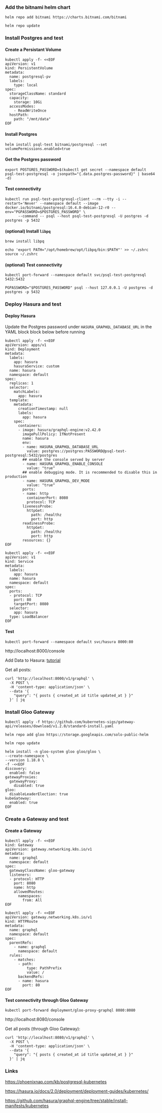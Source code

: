 ### Add the bitnami helm chart

`helm repo add bitnami https://charts.bitnami.com/bitnami`

`helm repo update`

### Install Postgres and test

#### Create a Persistant Volume

```
kubectl apply -f- <<EOF
apiVersion: v1
kind: PersistentVolume
metadata:
  name: postgresql-pv
  labels:
    type: local
spec:
  storageClassName: standard
  capacity:
    storage: 10Gi
  accessModes:
    - ReadWriteOnce
  hostPath:
    path: "/mnt/data"
EOF
```

#### Install Postgres

`helm install psql-test bitnami/postgresql --set volumePermissions.enabled=true`

#### Get the Postgres password

`export POSTGRES_PASSWORD=$(kubectl get secret --namespace default psql-test-postgresql -o jsonpath="{.data.postgres-password}" | base64 -d)`

#### Test connectivity

```
kubectl run psql-test-postgresql-client --rm --tty -i --restart='Never' --namespace default --image docker.io/bitnami/postgresql:16.4.0-debian-12-r0 --env="PGPASSWORD=$POSTGRES_PASSWORD" \
      --command -- psql --host psql-test-postgresql -U postgres -d postgres -p 5432
```

#### (optional) Install `libpq`

`brew install libpq`

```
echo 'export PATH="/opt/homebrew/opt/libpq/bin:$PATH"' >> ~/.zshrc
source ~/.zshrc
```

#### (optional) Test connectivity

`kubectl port-forward --namespace default svc/psql-test-postgresql 5432:5432`

`PGPASSWORD="$POSTGRES_PASSWORD" psql --host 127.0.0.1 -U postgres -d postgres -p 5432`

### Deploy Hasura and test

#### Deploy Hasura

Update the Postgres password under `HASURA_GRAPHQL_DATABASE_URL` in the YAML block block below before running

```
kubectl apply -f- <<EOF
apiVersion: apps/v1
kind: Deployment
metadata:
  labels:
    app: hasura
    hasuraService: custom
  name: hasura
  namespace: default
spec:
  replicas: 1
  selector:
    matchLabels:
      app: hasura
  template:
    metadata:
      creationTimestamp: null
      labels:
        app: hasura
    spec:
      containers:
      - image: hasura/graphql-engine:v2.42.0
        imagePullPolicy: IfNotPresent
        name: hasura
        env:
        - name: HASURA_GRAPHQL_DATABASE_URL
          value: postgres://postgres:PASSWORD@psql-test-postgresql:5432/postgres
        ## enable the console served by server
        - name: HASURA_GRAPHQL_ENABLE_CONSOLE
          value: "true"
        ## enable debugging mode. It is recommended to disable this in production
        - name: HASURA_GRAPHQL_DEV_MODE
          value: "true"
        ports:
        - name: http
          containerPort: 8080
          protocol: TCP
        livenessProbe:
          httpGet:
            path: /healthz
            port: http
        readinessProbe:
          httpGet:
            path: /healthz
            port: http
        resources: {}
EOF
```
```
kubectl apply -f- <<EOF
apiVersion: v1
kind: Service
metadata:
  labels:
    app: hasura
  name: hasura
  namespace: default
spec:
  ports:
  - protocol: TCP
    port: 80
    targetPort: 8080
  selector:
    app: hasura
  type: LoadBalancer
EOF
```

#### Test

`kubectl port-forward --namespace default svc/hasura 8000:80`

http://localhost:8000/console

Add Data to Hasura: [tutorial](https://www.youtube.com/watch?v=ZGKQ0U18USU&t=5s&ab_channel=Hasura)

Get all posts:

```
curl 'http://localhost:8000/v1/graphql' \
  -X POST \
  -H 'content-type: application/json' \
  --data '{
    "query": "{ posts { created_at id title updated_at } }"
  }' | jq
  ```

### Install Gloo Gateway

`kubectl apply -f https://github.com/kubernetes-sigs/gateway-api/releases/download/v1.2.0/standard-install.yaml`

`helm repo add gloo https://storage.googleapis.com/solo-public-helm`

`helm repo update`

```
helm install -n gloo-system gloo gloo/gloo \
--create-namespace \
--version 1.18.8 \
-f -<<EOF
discovery:
  enabled: false
gatewayProxies:
  gatewayProxy:
    disabled: true
gloo:
  disableLeaderElection: true
kubeGateway:
  enabled: true
EOF
```

### Create a Gateway and test

#### Create a Gateway

```
kubectl apply -f- <<EOF
kind: Gateway
apiVersion: gateway.networking.k8s.io/v1
metadata:
  name: graphql
  namespace: default
spec:
  gatewayClassName: gloo-gateway
  listeners:
  - protocol: HTTP
    port: 8080
    name: http
    allowedRoutes:
      namespaces:
        from: All
EOF
```
```
kubectl apply -f- <<EOF
apiVersion: gateway.networking.k8s.io/v1
kind: HTTPRoute
metadata:
  name: graphql
  namespace: default
spec:
  parentRefs:
    - name: graphql
      namespace: default
  rules:
    - matches:
      - path:
          type: PathPrefix
          value: /
      backendRefs:
      - name: hasura
        port: 80
EOF
```

#### Test connectivity through Gloo Gateway

`kubectl port-forward deployment/gloo-proxy-graphql 8080:8080`

http://localhost:8080/console

Get all posts (through Gloo Gateway):

```
curl 'http://localhost:8080/v1/graphql' \
  -X POST \
  -H 'content-type: application/json' \
  --data '{
    "query": "{ posts { created_at id title updated_at } }"
  }' | jq
  ```

### Links

https://phoenixnap.com/kb/postgresql-kubernetes

https://hasura.io/docs/2.0/deployment/deployment-guides/kubernetes/

https://github.com/hasura/graphql-engine/tree/stable/install-manifests/kubernetes